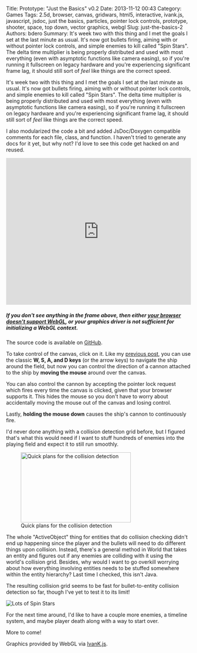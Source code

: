 Title: Prototype: "Just the Basics" v0.2
Date: 2013-11-12 00:43
Category: Games
Tags: 2.5d, browser, canvas, gridwars, html5, interactive, ivank.js, javascript, jsdoc, just the basics, particles, pointer lock controls, prototype, shooter, space, top down, vector graphics, webgl
Slug: just-the-basics-2
Authors: bdero
Summary: It's week two with this thing and I met the goals I set at the last minute as usual. It's now got bullets firing, aiming with or without pointer lock controls, and simple enemies to kill called "Spin Stars". The delta time multiplier is being properly distributed and used with most everything (even with asymptotic functions like camera easing), so if you're running it fullscreen on legacy hardware and you're experiencing significant frame lag, it should still sort of <em>feel</em> like things are the correct speed.

It's week two with this thing and I met the goals I set at the last minute as usual. It's now got bullets firing, aiming with or without pointer lock controls, and simple enemies to kill called "Spin Stars". The delta time multiplier is being properly distributed and used with most everything (even with asymptotic functions like camera easing), so if you're running it fullscreen on legacy hardware and you're experiencing significant frame lag, it should still sort of <em>feel</em> like things are the correct speed.

I also modularized the code a bit and added JsDoc/Doxygen compatible comments for each file, class, and function. I haven't tried to generate any docs for it yet, but why not? I'd love to see this code get hacked on and reused. <!--more-->

<iframe src="http://bdero.me/jtb-releases/v0.2/" height="400" width="100%" frameborder="no"></iframe>
<h5><strong>If you don't see anything in the frame above, then either <a title="Check if your browser supports WebGL" href="http://get.webgl.org/" target="_blank">your browser doesn't support WebGL</a>, or your graphics driver is not sufficient for initializing a WebGL context.</strong></h5>
The source code is available on <a title="Just the Basics v0.2 source code" href="https://github.com/bdero/just-the-basics/tree/v0.2" target="_blank">GitHub</a>.

To take control of the canvas, click on it. Like my <a href="{filename}/008-just-the-basics-1.md" title="Prototype: “Just the Basics” v0.1">previous post</a>, you can use the classic <strong>W, S, A, and D keys</strong> (or the arrow keys) to navigate the ship around the field, but now you can control the direction of a cannon attached to the ship by <strong>moving the mouse</strong> around over the canvas.

You can also control the cannon by accepting the pointer lock request which fires every time the canvas is clicked, given that your browser supports it. This hides the mouse so you don't have to worry about accidentally moving the mouse out of the canvas and losing control.

Lastly, <strong>holding the mouse down</strong> causes the ship's cannon to continuously fire.

I'd never done anything with a collision detection grid before, but I figured that's what this would need if I want to stuff hundreds of enemies into the playing field and expect it to still run smoothly.

<figure style="width: 300px">
  <a href="{filename}/images/collision_plans.jpeg" target="_blank">
    <img class="size-medium wp-image-166" alt="Quick plans for the collision detection" src="{filename}/images/collision_plans.jpeg" width="300" height="191" />
  </a>
  <figcaption>
    Quick plans for the collision detection
  </figcaption>
</figure>

The whole "ActiveObject" thing for entities that do collision checking didn't end up happening since the player and the bullets will need to do different things upon collision. Instead, there's a general method in World that takes an entity and figures out if any enemies are colliding with it using the world's collision grid. Besides, why would I want to go overkill worrying about how everything involving entities needs to be stuffed somewhere within the entity hierarchy? Last time I checked, this isn't Java.

The resulting collision grid seems to be fast for bullet-to-entity collision detection so far, though I've yet to test it to its limit!

<img src="{filename}/images/lots_of_spin_stars.png" alt="Lots of Spin Stars" />

For the next time around, I'd like to have a couple more enemies, a timeline system, and maybe player death along with a way to start over.

More to come!

Graphics provided by WebGL via <a href="http://lib.ivank.net/" target="_blank">IvanK.js</a>.
